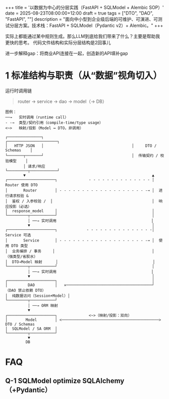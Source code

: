 +++
title = '以数据为中心的分层实践（FastAPI + SQLModel + Alembic SOP）'
date = 2025-08-23T08:00:00+12:00
draft = true
tags = ["DTO", "DAO", "FastAPI", ""]
description = "面向中小型到企业级后端的可维护、可演进、可测试分层方案。技术栈：FastAPI + SQLModel（Pydantic v2）+ Alembic。"
+++

实际上都能通过某中规则生成。那么LLM到底给我们带来了什么？主要是帮助我更快的思考。
代码文件结构和实际分层结构是2回事儿

进一步解释gap：将商业API连接在一起，创造新的API填补gap

# 1 标准结构与职责（从“数据”视角切入）
运行时调用链
> router → service → dao → model（→ DB）

```
图例：
──→   实时调用（runtime call）
- -→  类型/契约引用（compile-time/type usage）
<~>   映射/投影（Model ↔ DTO，非调用）

┌───────────────┐                                       ┌──────────────────────┐
│   HTTP JSON   │                                       │     DTO / Schemas    │
└───────┬───────┘                                       │  传输契约 / 校验模型    │
        │ 请求/响应                                     └─────────┬────────────┘
        ▼                                                        ▲
┌─────────────────────┐              - - - - - - - - - - - - - - │  Router 使用 DTO
│       Router        │ - - - - - - - - - - - - - - - - - - - -→ │  进行请求校验 &
│  鉴权 / 入参校验 /  │                                            │  响应投影（必选）
│  response_model     │                                          │
└─────────┬───────────┘                                          │
          │ ──→ 实时调用                                          │
          ▼                                                      │
┌─────────────────────┐             - - - - - - - - - - - - - - -│  Service 可选
│       Service       │ - - - - - - - - - - - - - - - - - - - -→ │  使用 DTO 类型
│  业务编排 / 事务     │                                           │  （强类型/省胶水）
│  DTO→Model 映射      │                                          │
└─────────┬───────────┘                                          │
          │ ──→ 实时调用                                          │
          ▼                                                      │
┌─────────────────────┐                                          │
│         DAO         │   ✕──────────────────────────────────────┘  （DAO 禁止依赖 DTO）
│  纯数据访问（Session+Model）│
└─────────┬───────────┘
          │ ──→ ORM 映射
          ▼
┌─────────────────────┐              <~>（映射/投影：双向）
│        Model        │ <───────────────────────────────────────────> DTO / Schemas
│  SQLModel / SA ORM  │
└─────────┬───────────┘
          ▼
         DB
```


# FAQ

## Q-1 SQLModel optimize SQLAlchemy（+Pydantic）
